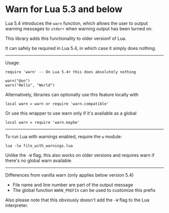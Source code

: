 Warn for Lua 5.3 and below
================================================================================

Lua 5.4 introduces the `warn` function, which allows the user to output warning
messages to `stderr` when warning output has been turned on.

This library adds this functionality to older versionf of Lua.

It can safely be required in Lua 5.4, in which case it simply does nothing.

---

Usage:

	require 'warn' -- On Lua 5.4+ this does absolutely nothing

	warn("@on")
	warn("Hello", "World")

Alternatively, libraries can optionally use this feature locally with

	local warn = warn or require 'warn.compatible'

Or use this wrapper to use warn only if it's available as a global

	local warn = require 'warn.maybe'

---

To run Lua with warnings enabled, require the `w` module:

	lua -lw file_with_warnings.lua

Unlike the `-W` flag, this also works on older versions and requires warn if
there's no global warn available.

---

Differences from vanilla warn (only applies below version 5.4)

- File name and line number are part of the output message
- The global function `WARN_PREFIX` can be used to customize this prefix

Also please note that this obviously doesn't add the `-W` flag to the Lua
interpreter.
